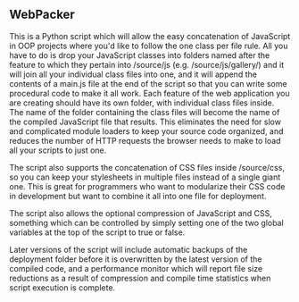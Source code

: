 ## WebPacker
This is a Python script which will allow the easy concatenation of JavaScript in OOP projects where you'd like to follow the one class per file rule. All you have to do is drop your JavaScript classes into folders named after the feature to which they pertain into /source/js (e.g. /source/js/gallery/) and it will join all your individual class files into one, and it will append the contents of a main.js file at the end of the script so that you can write some procedural code to make it all work. Each feature of the web application you are creating should have its own folder, with individual class files inside. The name of the folder containing the class files will become the name of the compiled JavaScript file that results. This eliminates the need for slow and complicated module loaders to keep your source code organized, and reduces the number of HTTP requests the browser needs to make to load all your scripts to just one.

The script also supports the concatenation of CSS files inside /source/css, so you can keep your stylesheets in multiple files instead of a single giant one. This is great for programmers who want to modularize their CSS code in development but want to combine it all into one file for deployment.

The script also allows the optional compression of JavaScript and CSS, something which can be controlled by simply setting one of the two global variables at the top of the script to true or false.

Later versions of the script will include automatic backups of the deployment folder before it is overwritten by the latest version of the compiled code, and a performance monitor which will report file size reductions as a result of compression and compile time statistics when script execution is complete.
